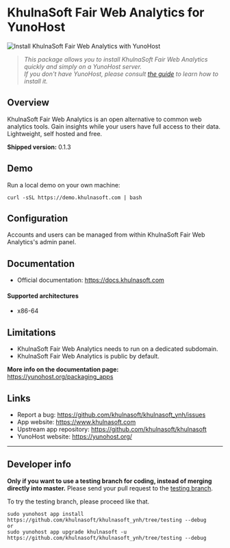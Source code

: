 # KhulnaSoft Fair Web Analytics for YunoHost

![Install KhulnaSoft Fair Web Analytics with YunoHost](https://install-app.yunohost.org/install-with-yunohost.png)

> *This package allows you to install KhulnaSoft Fair Web Analytics quickly and simply on a YunoHost server.  
If you don't have YunoHost, please consult [the guide](https://yunohost.org/#/install) to learn how to install it.*

## Overview

KhulnaSoft Fair Web Analytics is an open alternative to common web analytics tools.
Gain insights while your users have full access to their data.
Lightweight, self hosted and free.

**Shipped version:** 0.1.3

## Demo

Run a local demo on your own machine:

```
curl -sSL https://demo.khulnasoft.com | bash
```

## Configuration

Accounts and users can be managed from within KhulnaSoft Fair Web Analytics's admin panel.

## Documentation

 * Official documentation: https://docs.khulnasoft.com

#### Supported architectures

* x86-64

## Limitations

* KhulnaSoft Fair Web Analytics needs to run on a dedicated subdomain.
* KhulnaSoft Fair Web Analytics is public by default.

**More info on the documentation page:**  
https://yunohost.org/packaging_apps

## Links

 * Report a bug: https://github.com/khulnasoft/khulnasoft_ynh/issues
 * App website: https://www.khulnasoft.com
 * Upstream app repository: https://github.com/khulnasoft/khulnasoft
 * YunoHost website: https://yunohost.org/

---

Developer info
----------------

**Only if you want to use a testing branch for coding, instead of merging directly into master.**
Please send your pull request to the [testing branch](https://github.com/khulnasoft/khulnasoft_ynh/tree/testing).

To try the testing branch, please proceed like that.
```
sudo yunohost app install https://github.com/khulnasoft/khulnasoft_ynh/tree/testing --debug
or
sudo yunohost app upgrade khulnasoft -u https://github.com/khulnasoft/khulnasoft_ynh/tree/testing --debug
```
